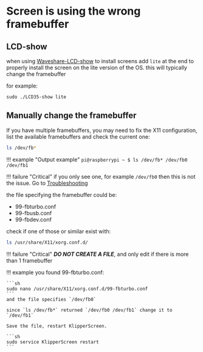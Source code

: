 # Screen is using the wrong framebuffer


## LCD-show

when using [Waveshare-LCD-show](https://github.com/waveshare/LCD-show) to install screens add `lite` at the end
to properly install the screen on the lite version of the OS. this will typically change the framebuffer

for example:
```
sudo ./LCD35-show lite
```

## Manually change the framebuffer

If you have multiple framebuffers, you may need to fix the X11 configuration,
list the available framebuffers and check the current one:

```sh
ls /dev/fb*
```
!!! example "Output example"
    ```
    pi@raspberrypi ~ $ ls /dev/fb*
    /dev/fb0 /dev/fb1
    ```

!!! failure "Critical"
    if you only see one, for example `/dev/fb0` then this is not the issue. Go to [Troubleshooting](../Troubleshooting.md)

the file specifying the framebuffer could be:

- 99-fbturbo.conf
- 99-fbusb.conf
- 99-fbdev.conf

check if one of those or similar exist with:

```sh
ls /usr/share/X11/xorg.conf.d/
```

!!! failure "Critical"
    ***DO NOT CREATE A FILE***, and only edit if there is more than 1 framebuffer

!!! example
    you found 99-fbturbo.conf:

    ```sh
    sudo nano /usr/share/X11/xorg.conf.d/99-fbturbo.conf
    ```
    and the file specifies `/dev/fb0`

    since `ls /dev/fb*` returned `/dev/fb0 /dev/fb1` change it to `/dev/fb1`

    Save the file, restart KlipperScreen.

    ```sh
    sudo service KlipperScreen restart
    ```
